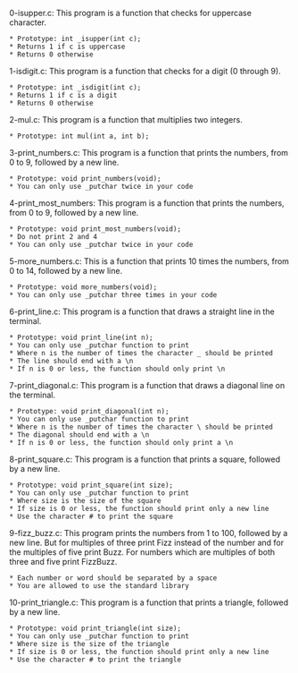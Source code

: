 0-isupper.c: This program is a function that checks for uppercase character.

	* Prototype: int _isupper(int c);
	* Returns 1 if c is uppercase
	* Returns 0 otherwise

1-isdigit.c: This program is a function that checks for a digit (0 through 9).

	* Prototype: int _isdigit(int c);
	* Returns 1 if c is a digit
	* Returns 0 otherwise

2-mul.c: This program is a function that multiplies two integers.

	* Prototype: int mul(int a, int b);

3-print_numbers.c: This program is a function that prints the numbers, from 0 to 9, followed by a new line.

	* Prototype: void print_numbers(void);
	* You can only use _putchar twice in your code

4-print_most_numbers: This program is a function that prints the numbers, from 0 to 9, followed by a new line.

	* Prototype: void print_most_numbers(void);
	* Do not print 2 and 4
	* You can only use _putchar twice in your code

5-more_numbers.c: This is a function that prints 10 times the numbers, from 0 to 14, followed by a new line.

	* Prototype: void more_numbers(void);
	* You can only use _putchar three times in your code

6-print_line.c: This program is a function that draws a straight line in the terminal.

	* Prototype: void print_line(int n);
	* You can only use _putchar function to print
	* Where n is the number of times the character _ should be printed
	* The line should end with a \n
	* If n is 0 or less, the function should only print \n

7-print_diagonal.c: This program is a function that draws a diagonal line on the terminal.

	* Prototype: void print_diagonal(int n);
	* You can only use _putchar function to print
	* Where n is the number of times the character \ should be printed
	* The diagonal should end with a \n
	* If n is 0 or less, the function should only print a \n


8-print_square.c: This program is a function that prints a square, followed by a new line.

	* Prototype: void print_square(int size);
	* You can only use _putchar function to print
	* Where size is the size of the square
	* If size is 0 or less, the function should print only a new line
	* Use the character # to print the square

9-fizz_buzz.c: This program prints the numbers from 1 to 100, followed by a new line. But for multiples of three print Fizz instead of the number and for the multiples of five print Buzz. For numbers which are multiples of both three and five print FizzBuzz.

	* Each number or word should be separated by a space
	* You are allowed to use the standard library

10-print_triangle.c: This program is a function that prints a triangle, followed by a new line.

	* Prototype: void print_triangle(int size);
	* You can only use _putchar function to print
	* Where size is the size of the triangle
	* If size is 0 or less, the function should print only a new line
	* Use the character # to print the triangle
